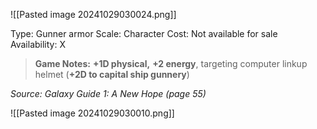 
![[Pasted image 20241029030024.png]] 


Type: Gunner armor
Scale: Character
Cost: Not available for sale
Availability: X

> **Game Notes:**
> **+1D physical,** **+2 energy**, targeting computer linkup helmet (**+2D to capital ship gunnery**)

*Source: Galaxy Guide 1: A New Hope (page 55)*




![[Pasted image 20241029030010.png]]   
